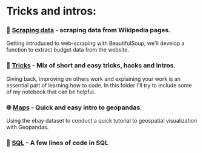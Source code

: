 # Tricks and intros:
### 🔡 [Scraping data](https://github.com/grumpyclimber/portfolio/tree/main/other/wiki_scrape) - scraping data from Wikipedia pages.
Getting introduced to web-scraping with BeautifulSoup, we'll develop a function to extract budget data from the website. 

### :fishing_pole_and_fish: <a href="https://github.com/grumpyclimber/portfolio/tree/main/other/tricks">Tricks</a> - Mix of short and easy tricks, hacks and intros.
Giving back, improving on others work and explaining your work is an essential part of learning how to code. In this folder I'll try to include some of my notebook that can be helpful. 

### :globe_with_meridians: <a href="https://github.com/grumpyclimber/portfolio/tree/main/other/maps">Maps</a> - Quick and easy intro to geopandas.
Using the ebay dataset to conduct a quick tutorial to geospatial visualization with Geopandas.

### 📑 [SQL](https://github.com/grumpyclimber/portfolio/tree/main/other/sql) - A few lines of code in SQL

